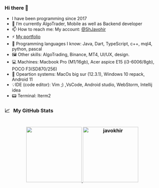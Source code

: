 ### Hi there 👋 
- I have been programming since 2017    
- 🔭 I’m currently AlgoTrader, Mobile as well as Backend developer
- 📫 How to reach me: My account: [@ShJavohir](https://t.me/ShJavohir)
- ⚡ [My portfolio](https://t.me/ShJavohir_portfolio)
- 🧩 Programming languages I know: Java, Dart, TypeScript, c++, mql4, python, pascal
- 🖼 Other skills: AlgoTrading, Binance, MT4, UI/UX, design.
- 💻 Machines: Macbook Pro (M1/16gb), Acer aspice E15 (i3-6006/8gb), POCO F3(SD870/256)
- 🔧 Opeartion systems: MacOs big sur (12.3.1), Windows 10 repack, Android 11
- 💡IDE (code editor): Vim ;) ,VsCode, Android studio, WebStorm, Intellij idea
- 📟 Terminal: Iterm2


<h3>
  <summary>
    📈  &nbsp; My GitHub Stats
  </summary> 
  
  <br> 

  <p align="center">
   <a href="https://github.com/shjavokhir">
    <img height="180em" src="https://github-readme-stats-eight-theta.vercel.app/api?username=shjavokhir&show_icons=true&theme=material-palenight&count_private=true"/>
    <img height="180em" src="https://github-readme-stats.vercel.app/api/top-langs/?username=shjavokhir&show_icons=true&theme=material-palenight&layout=compact" alt="javokhir" />
  </a>
</p>
</h3> 
<!--
**ShJavokhir/ShJavokhir** is a ✨ _special_ ✨ repository because its `README.md` (this file) appears on your GitHub profile.

Here are some ideas to get you started:

- 👯 I’m looking to collaborate on ...
- 🤔 I’m looking for help with ...
- 💬 Ask me about ...
- 😄 Pronouns: ...
- ⚡ Fun fact: ...
-->
 
